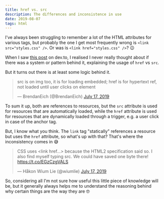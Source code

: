 ```yaml
---
title: href vs. src
description: The differences and inconsistence in use
date: 2019-08-07
tags: html
---
```


I've always been struggling to remember a lot of the HTML attributes for various tags, but probably the one I get most frequently wrong is `<link src="styles.css" />`. Or was is `<link href="styles.css" />`? 😉

When I saw [this post](https://t.co/5uaERhEhwG?amp=1) on dev.to, I realised I never really thought about if there was a system or pattern behind it, explaining the usage of `href` vs `src`.

But it turns out there is at least some logic behind it.

<blockquote class="twitter-tweet"><p lang="en" dir="ltr">src is on img too, it is for loading embedded; href is for hypertext ref, not loaded until user clicks on element</p>&mdash; BrendanEich (@BrendanEich) <a href="https://twitter.com/BrendanEich/status/1151317825908166656?ref_src=twsrc%5Etfw">July 17, 2019</a></blockquote>

To sum it up, both are references to resources, but the `src` attribute is used for resources that are automatically loaded, while the `href` attribute is used for resources that are dynamically loaded through a trigger, e.g. a user click in case of the anchor tag.

But, I know what you think. The `link` tag "statically" references a resource but uses the `href` attribute, so what's up with that? That's where the inconsistency comes in 😅

<blockquote class="twitter-tweet"><p lang="en" dir="ltr">CSS uses &lt;link href...&gt; because the HTML2 specification said so. I also find myself typing src. We could have saved one byte there! <a href="https://t.co/EGzCzgVALS">https://t.co/EGzCzgVALS</a></p>&mdash; Håkon Wium Lie (@wiumlie) <a href="https://twitter.com/wiumlie/status/1151458530567831553?ref_src=twsrc%5Etfw">July 17, 2019</a></blockquote>

So, considering all I'm not sure how useful this little piece of knowledge will be, but it generally always helps me to understand the reasoning behind why certain things are the way they are 🤓
